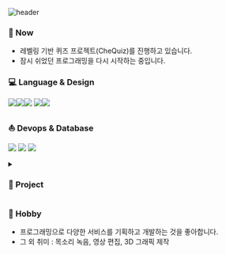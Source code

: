 ![header](https://capsule-render.vercel.app/api?type=waving&color=0:ffd5d5,100:ffdcc4&height=200&section=header&text=안녕하세요&fontSize=30&fontAlignY=40&desc=가독성과%20사용성을%20중요하게%20생각하는%20개발자%20편미해입니다&descSize=16&descAlignY=55&animation=fadeIn&fontColor=33312f)
### 🏃‍ Now
- 레벨링 기반 퀴즈 프로젝트(CheQuiz)를 진행하고 있습니다.
- 잠시 쉬었던 프로그래밍을 다시 시작하는 중입니다.

### 💻 Language & Design
<img src="https://img.shields.io/badge/JavaScript-F7DF1E?style=flat-square&logo=javascript&logoColor=white"><img src="https://img.shields.io/badge/TypeScript-%23007ACC.svg?style=flat-square&logo=Typescript&logoColor=white"><img src="https://img.shields.io/badge/React-61DAFB?style=flat-square&logo=React&logoColor=white">
    <img src="https://img.shields.io/badge/figma-%23F24E1E.svg?style=flat-square&logo=figma&logoColor=white"><img src="https://img.shields.io/badge/Emotion-af8eb5.svg?style=flat-square&logo=motion&logoColor=white"> 

### ⛵ Devops & Database
<img src="https://img.shields.io/badge/Github-181717?style=flat-square&logo=github&logoColor=white"> <img src="https://img.shields.io/badge/AWS-232F3E?style=flat-square&logo=Amazon-AWS&logoColor=white">  <img src="https://img.shields.io/badge/MySQL-4479A1?style=flat-square&logo=MySQL&logoColor=white">

<!-- [![Top Langs](https://github-readme-stats.vercel.app/api/top-langs/?username=smilehae&layout=compact)](https://github.com/anuraghazra/github-readme-stats)
 -->

<details>
 <summary><h3>🎉 Project</h3></summary>
<!--  <h4> 🌻WEB </h4>    -->
 <ol>
  <li>
   <h4>Tick - It</h4>
   <p> 티켓과 포스트잇으로 여행을 기록하는 서비스</p>
   <a href="http://3.36.224.224:3030">방문하기</a><span> | </span><a href="https://www.youtube.com/watch?v=0f2Z-i2MtYM&t=39s">동작 영상 보기</a>
  </li>
  <li>
   <h4>CheQuiz</h4>
   <p>퀴즈를 통한 개발지식 점검 서비스</p>
   <a href="https://develop.d32yumw4llxi0t.amplifyapp.com/">방문하기</a><span> | </span><a href="https://github.com/prgrms-fe-devcourse/FEDC2_CheQuiz_Gidong">github</a>
  </li>
 </ul>
 <!-- #### 🎮GAME : One day, became a farmer
- 농장 시뮬레이션 게임 / 인벤토리, UI 담당했습니다 / [github](https://github.com/team-Primis/Farm_Totall)
 -->
</details>


 ### 🎻 Hobby
- 프로그래밍으로 다양한 서비스를 기획하고 개발하는 것을 좋아합니다.
- 그 외 취미 : 목소리 녹음, 영상 편집, 3D 그래픽 제작
